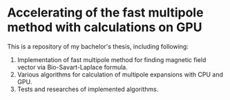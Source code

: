 # Accelerating of the fast multipole method with calculations on GPU
This is a repository of my bachelor's thesis, including following:
1. Implementation of fast multipole method for finding magnetic field vector via Bio-Savart-Laplace formula.
2. Various algorithms for calculation of multipole expansions with CPU and GPU.
3. Tests and researches of implemented algorithms.

